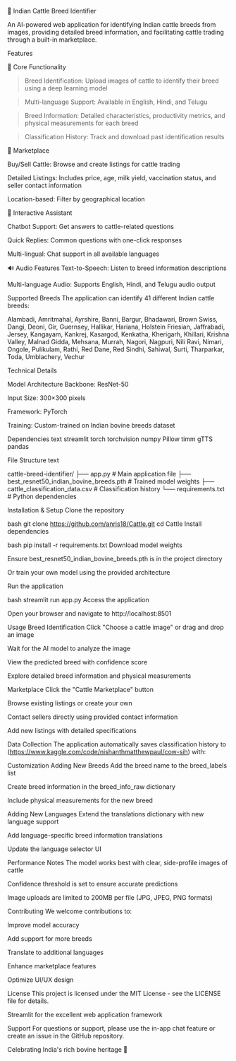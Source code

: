 🐄 Indian Cattle Breed Identifier

An AI-powered web application for identifying Indian cattle breeds from images, providing detailed breed information, and facilitating cattle trading through a built-in marketplace.



Features

🎯 Core Functionality

>Breed Identification: Upload images of cattle to identify their breed using a deep learning model

>Multi-language Support: Available in English, Hindi, and Telugu

>Breed Information: Detailed characteristics, productivity metrics, and physical measurements for each breed

> Classification History: Track and download past identification results



🛒 Marketplace



Buy/Sell Cattle: Browse and create listings for cattle trading

Detailed Listings: Includes price, age, milk yield, vaccination status, and seller contact information

Location-based: Filter by geographical location



💬 Interactive Assistant

Chatbot Support: Get answers to cattle-related questions

Quick Replies: Common questions with one-click responses

Multi-lingual: Chat support in all available languages




🔊 Audio Features
Text-to-Speech: Listen to breed information descriptions

Multi-language Audio: Supports English, Hindi, and Telugu audio output




Supported Breeds
The application can identify 41 different Indian cattle breeds:

Alambadi, Amritmahal, Ayrshire, Banni, Bargur, Bhadawari, Brown Swiss, Dangi, Deoni, Gir, Guernsey, Hallikar, Hariana, Holstein Friesian, Jaffrabadi, Jersey, Kangayam, Kankrej, Kasargod, Kenkatha, Kherigarh, Khillari, Krishna Valley, Malnad Gidda, Mehsana, Murrah, Nagori, Nagpuri, Nili Ravi, Nimari, Ongole, Pulikulam, Rathi, Red Dane, Red Sindhi, Sahiwal, Surti, Tharparkar, Toda, Umblachery, Vechur




Technical Details



Model Architecture
Backbone: ResNet-50

Input Size: 300×300 pixels

Framework: PyTorch

Training: Custom-trained on Indian bovine breeds dataset




Dependencies
text
streamlit
torch
torchvision
numpy
Pillow
timm
gTTS
pandas





File Structure
text

cattle-breed-identifier/
├── app.py                 # Main application file
├── best_resnet50_indian_bovine_breeds.pth  # Trained model weights
├── cattle_classification_data.csv  # Classification history
└── requirements.txt       # Python dependencies



Installation & Setup
Clone the repository

bash
git clone https://github.com/anris18/Cattle.git
cd Cattle
Install dependencies

bash
pip install -r requirements.txt
Download model weights

Ensure best_resnet50_indian_bovine_breeds.pth is in the project directory

Or train your own model using the provided architecture

Run the application

bash
streamlit run app.py
Access the application

Open your browser and navigate to http://localhost:8501




Usage
Breed Identification
Click "Choose a cattle image" or drag and drop an image

Wait for the AI model to analyze the image

View the predicted breed with confidence score

Explore detailed breed information and physical measurements




Marketplace
Click the "Cattle Marketplace" button

Browse existing listings or create your own

Contact sellers directly using provided contact information

Add new listings with detailed specifications




Data Collection
The application automatically saves classification history to (https://www.kaggle.com/code/nishanthmatthewpaul/cow-sih) with:


Customization
Adding New Breeds
Add the breed name to the breed_labels list

Create breed information in the breed_info_raw dictionary

Include physical measurements for the new breed



Adding New Languages
Extend the translations dictionary with new language support

Add language-specific breed information translations

Update the language selector UI




Performance Notes
The model works best with clear, side-profile images of cattle

Confidence threshold is set to ensure accurate predictions

Image uploads are limited to 200MB per file (JPG, JPEG, PNG formats)




Contributing
We welcome contributions to:

Improve model accuracy

Add support for more breeds

Translate to additional languages

Enhance marketplace features

Optimize UI/UX design



License
This project is licensed under the MIT License - see the LICENSE file for details.




Streamlit for the excellent web application framework

Support
For questions or support, please use the in-app chat feature or create an issue in the GitHub repository.

Celebrating India's rich bovine heritage 🐄
